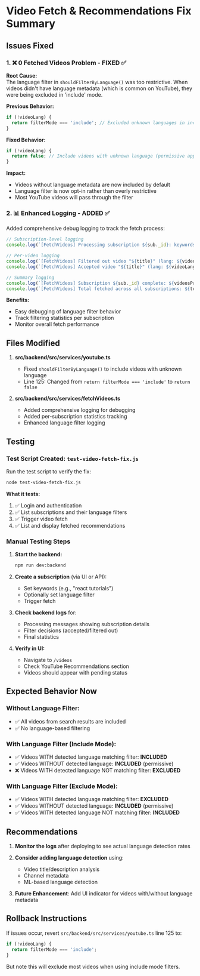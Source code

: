 # Video Fetch & Recommendations Fix Summary

## Issues Fixed

### 1. ❌ **0 Fetched Videos Problem** - FIXED ✅

**Root Cause:**  
The language filter in `shouldFilterByLanguage()` was too restrictive. When videos didn't have language metadata (which is common on YouTube), they were being excluded in 'include' mode.

**Previous Behavior:**
```typescript
if (!videoLang) {
  return filterMode === 'include'; // Excluded unknown languages in include mode
}
```

**Fixed Behavior:**
```typescript
if (!videoLang) {
  return false; // Include videos with unknown language (permissive approach)
}
```

**Impact:**
- Videos without language metadata are now included by default
- Language filter is now opt-in rather than overly restrictive
- Most YouTube videos will pass through the filter

### 2. 📊 **Enhanced Logging** - ADDED ✅

Added comprehensive debug logging to track the fetch process:

```typescript
// Subscription-level logging
console.log(`[FetchVideos] Processing subscription ${sub._id}: keywords="${sub.keywords.join(' ')}", languageFilter=${JSON.stringify(sub.languageFilter)}`);

// Per-video logging
console.log(`[FetchVideos] Filtered out video "${title}" (lang: ${videoLang || 'unknown'}, mode: ${sub.languageFilter.mode}, filter: ${sub.languageFilter.languages.join(',')})`);
console.log(`[FetchVideos] Accepted video "${title}" (lang: ${videoLang}, mode: ${sub.languageFilter.mode})`);

// Summary logging
console.log(`[FetchVideos] Subscription ${sub._id} complete: ${videosProcessed} videos processed, ${videosFiltered} filtered out, ${subUpserts} upserted`);
console.log(`[FetchVideos] Total fetched across all subscriptions: ${totalUpserts}`);
```

**Benefits:**
- Easy debugging of language filter behavior
- Track filtering statistics per subscription
- Monitor overall fetch performance

## Files Modified

1. **src/backend/src/services/youtube.ts**
   - Fixed `shouldFilterByLanguage()` to include videos with unknown language
   - Line 125: Changed from `return filterMode === 'include'` to `return false`

2. **src/backend/src/services/fetchVideos.ts**
   - Added comprehensive logging for debugging
   - Added per-subscription statistics tracking
   - Enhanced language filter logging

## Testing

### Test Script Created: `test-video-fetch-fix.js`

Run the test script to verify the fix:

```bash
node test-video-fetch-fix.js
```

**What it tests:**
1. ✅ Login and authentication
2. ✅ List subscriptions and their language filters
3. ✅ Trigger video fetch
4. ✅ List and display fetched recommendations

### Manual Testing Steps

1. **Start the backend:**
   ```bash
   npm run dev:backend
   ```

2. **Create a subscription** (via UI or API):
   - Set keywords (e.g., "react tutorials")
   - Optionally set language filter
   - Trigger fetch

3. **Check backend logs** for:
   - Processing messages showing subscription details
   - Filter decisions (accepted/filtered out)
   - Final statistics

4. **Verify in UI:**
   - Navigate to `/videos`
   - Check YouTube Recommendations section
   - Videos should appear with pending status

## Expected Behavior Now

### Without Language Filter:
- ✅ All videos from search results are included
- ✅ No language-based filtering

### With Language Filter (Include Mode):
- ✅ Videos WITH detected language matching filter: **INCLUDED**
- ✅ Videos WITHOUT detected language: **INCLUDED** (permissive)
- ❌ Videos WITH detected language NOT matching filter: **EXCLUDED**

### With Language Filter (Exclude Mode):
- ✅ Videos WITH detected language matching filter: **EXCLUDED**
- ✅ Videos WITHOUT detected language: **INCLUDED** (permissive)
- ✅ Videos WITH detected language NOT matching filter: **INCLUDED**

## Recommendations

1. **Monitor the logs** after deploying to see actual language detection rates
2. **Consider adding language detection** using:
   - Video title/description analysis
   - Channel metadata
   - ML-based language detection

3. **Future Enhancement**: Add UI indicator for videos with/without language metadata

## Rollback Instructions

If issues occur, revert `src/backend/src/services/youtube.ts` line 125 to:

```typescript
if (!videoLang) {
  return filterMode === 'include';
}
```

But note this will exclude most videos when using include mode filters.

